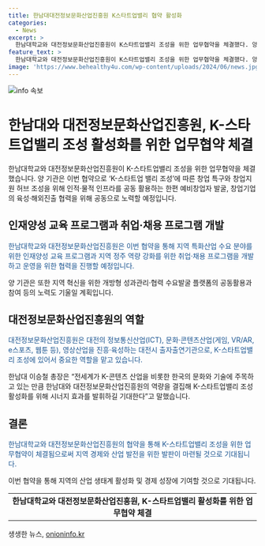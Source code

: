 ```yaml
---
title: 한남대대전정보문화산업진흥원 K스타트업밸리 협약 활성화
categories:
  - News
excerpt: >
  한남대학교와 대전정보문화산업진흥원이 K스타트업밸리 조성을 위한 업무협약을 체결했다. 양 기관은 창업 특구와 창업지원 허브 조성을 위해 인적·물적 인프라를 공동 활용하고, 인재양성 교육 프로그램과 취업·채용 프로그램을 개발하여 운영할 예정이다. 이를 통해 지역의 정보통신산업, 문화·콘텐츠산업, 영상산업을 육성하며 K스타트업밸리를 활성화하고자 한다. K콘텐츠 산업을 향한 기대와 함께 한남대학교와 대전정보문화산업진흥원의 협력을 통해 시너지 효과를 기대하는 발언을 전했다.
feature_text: >
  한남대학교와 대전정보문화산업진흥원이 K스타트업밸리 조성을 위한 업무협약을 체결했다. 양 기관은 창업 특구와 창업지원 허브 조성을 위해 인적·물적 인프라를 공동 활용하고, 인재양성 교육 프로그램과 취업·채용 프로그램을 개발하여 운영할 예정이다. 이를 통해 지역의 정보통신산업, 문화·콘텐츠산업, 영상산업을 육성하며 K스타트업밸리를 활성화하고자 한다. K콘텐츠 산업을 향한 기대와 함께 한남대학교와 대전정보문화산업진흥원의 협력을 통해 시너지 효과를 기대하는 발언을 전했다.
image: 'https://www.behealthy4u.com/wp-content/uploads/2024/06/news.jpg'
---
```


<p><img src="https://www.behealthy4u.com/wp-content/uploads/2024/06/news.jpg" alt="info 속보" /></p>

<h1 data-ke-size="size26">한남대와 대전정보문화산업진흥원, K-스타트업밸리 조성 활성화를 위한 업무협약 체결</h1>

<p></p>

<p>한남대학교와 대전정보문화산업진흥원이 K-스타트업밸리 조성을 위한 업무협약을 체결했습니다. 양 기관은 이번 협약으로 ‘K-스타트업 밸리 조성’에 따른 창업 특구와 창업지원 허브 조성을 위해 인적·물적 인프라를 공동 활용하는 한편 예비창업자 발굴, 창업기업의 육성·해외진출 협력을 위해 공동으로 노력할 예정입니다.</p>

<h2 data-ke-size="size24">인재양성 교육 프로그램과 취업·채용 프로그램 개발</h2>

<p><span style="color: #1a5490;">한남대학교와 대전정보문화산업진흥원은 이번 협약을 통해 지역 특화산업 수요 분야를 위한 인재양성 교육 프로그램과 지역 정주 역량 강화를 위한 취업·채용 프로그램을 개발하고 운영을 위한 협력을 진행할 예정입니다.</span></p>

<p></p>

<p>양 기관은 또한 지역 혁신을 위한 개방형 성과관리·협력 수요발굴 플랫폼의 공동활용과 참여 등의 노력도 기울일 계획입니다.</p>

<h2 data-ke-size="size24">대전정보문화산업진흥원의 역할</h2>

<p><span style="color: #1a5490;">대전정보문화산업진흥원은 대전의 정보통신산업(ICT), 문화·콘텐츠산업(게임, VR/AR, e스포츠, 웹툰 등), 영상산업을 진흥·육성하는 대전시 출자출연기관으로, K-스타트업밸리 조성에 있어서 중요한 역할을 맡고 있습니다.</span></p>

<p></p>

<p>한남대 이승철 총장은 “전세계가 K-콘텐츠 산업을 비롯한 한국의 문화와 기술에 주목하고 있는 만큼 한남대와 대전정보문화산업진흥원의 역량을 결집해 K-스타트업밸리 조성 활성화를 위해 시너지 효과를 발휘하길 기대한다”고 말했습니다.</p>

<p></p>

<h2 data-ke-size="size24">결론</h2>

<p><span style="color: #1a5490;">한남대학교와 대전정보문화산업진흥원의 협약을 통해 K-스타트업밸리 조성을 위한 업무협약이 체결됨으로써 지역 경제와 산업 발전을 위한 발판이 마련될 것으로 기대됩니다.</span></p>

<p></p>

<p>이번 협약을 통해 지역의 산업 생태계 활성화 및 경제 성장에 기여할 것으로 기대됩니다.</p>

<table>
<tbody>
<tr>
<td style="text-align: center; height: 17px;"><b>한남대학교와 대전정보문화산업진흥원, K-스타트업밸리 활성화를 위한 업무협약 체결</b></td>
</tr>
</tbody>
</table>
생생한 뉴스, <a href="https://onioninfo.kr" rel="dofollow">onioninfo.kr</a>


